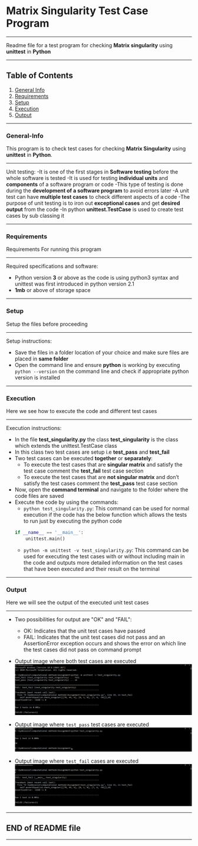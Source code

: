 # Matrix Singularity Test Case Program 
***
Readme file for a test program for checking **Matrix singularity** using **unittest** in **Python**
***

## Table of Contents
1. [General Info](#General-Info)
2. [Requirements](#Requirements)
3. [Setup](#Setup)
4. [Execution](#Execution)
5. [Output](#Output)
***
### General-Info
This program is to check test cases for checking **Matrix Singularity** using **unittest** in **Python**.
***
Unit testing:
-It is one of the first stages in **Software testing** before the whole software is tested
-It is used for testing **individual units** and **components** of a software program or code
-This type of testing is done during the **development of a software program** to avoid errors later
-A unit test can have **multiple test cases** to check different aspects of a code
-The purpose of unit testing is to iron out **exceptional cases** and get **desired output** from the code
-In python **unittest.TestCase** is used to create test cases by sub classing it
***
### Requirements
Requirements For running this program
***
Required specifications and software: 
- Python version **3** or above as the code is using python3 syntax and unittest was first introduced in python version 2.1
- **1mb** or above of storage space
***
### Setup
Setup the files before proceeding
***
Setup instructions:
- Save the files in a folder location of your choice and make sure files are placed in **same folder**
- Open the command line and ensure **python** is working by executing `python --version` on the command line and check if appropriate python version is installed
***
### Execution
Here we see how to execute the code and different test cases
***
Execution instructions:
- In the file **test_singularity.py** the class **test_singularity** is the class which extends the unittest.TestCase class
- In this class two test cases are setup i.e **test_pass** and **test_fail**
- Two test cases can be executed **together** or **separately**:
    - To execute the test cases that are **singular matrix** and satisfy the test case comment the **test_fail** test case section
    - To execute the test cases that are **not singular matrix** and don’t satisfy the test cases comment the **test_pass** test case section
- Now, open the **command terminal** and navigate to the folder where the code files are saved
- Execute the code by using the commands:
    - `python test_singularity.py`: This command can be used for normal execution if the code has the below function which allows the tests to run just by executing the python code
    ```python
    if __name__ == '__main__':
        unittest.main() 
    ``` 
    - `python -m unittest -v test_singularity.py`: This command can be used for executing the test cases with or without including main in the code and outputs more detailed information on the test cases that have been executed and their result on the terminal
***
### Output
Here we will see the output of the executed unit test cases
***
- Two possibilities for output are "OK" and "FAIL":
    - OK: Indicates that the unit test cases have passed
    - FAIL: Indicates that the unit test cases did not pass and an AssertionError exception occurs and shows the error on which line the test cases did not pass on command prompt
- Output image where both test cases are executed
![Output image of pass and fail test cases](https://github.com/iVibhuti/Msc-CA-CM2/blob/64e12ab3da590392269b23f5fee2ddce181a8ece/Kalash_Prn12/screenshots/PassFail.png)

- Output image where `test_pass` test cases are executed
![Output image of pass test cases](https://github.com/iVibhuti/Msc-CA-CM2/blob/64e12ab3da590392269b23f5fee2ddce181a8ece/Kalash_Prn12/screenshots/Pass.png)

- Output image where `test_fail` cases are executed
![Output image of fail test cases](https://github.com/iVibhuti/Msc-CA-CM2/blob/64e12ab3da590392269b23f5fee2ddce181a8ece/Kalash_Prn12/screenshots/Fail.png)

***
## END of README file
***
